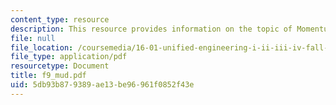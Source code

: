 ```yaml
---
content_type: resource
description: This resource provides information on the topic of Momentum Theorem Applications.
file: null
file_location: /coursemedia/16-01-unified-engineering-i-ii-iii-iv-fall-2005-spring-2006/5db93b879389ae13be96961f0852f43e_f9_mud.pdf
file_type: application/pdf
resourcetype: Document
title: f9_mud.pdf
uid: 5db93b87-9389-ae13-be96-961f0852f43e
---
```

